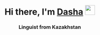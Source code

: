 ### 
<h1 align="center">Hi there, I'm <a href="https://github.com/dashaflp" target="_blank">Dasha</a> 
<img src="https://github.com/blackcater/blackcater/raw/main/images/Hi.gif" height="32"/></h1>
<h3 align="center">Linguist from Kazakhstan</h3>


